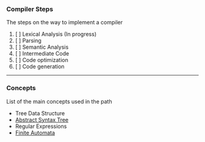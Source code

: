 ### Compiler Steps
The steps on the way to implement a compiler
1. [ ] Lexical Analysis (In progress)
2. [ ] Parsing
3. [ ] Semantic Analysis
4. [ ] Intermediate Code
5. [ ] Code optimization
6. [ ] Code generation

---

### Concepts
List of the main concepts used in the path
- Tree Data Structure
- [Abstract Syntax Tree](https://en.wikipedia.org/wiki/Abstract_syntax_tree)
- Regular Expressions
- [Finite Automata](https://en.wikipedia.org/wiki/Finite-state_machine)

